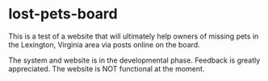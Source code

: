# lost-pets-board

This is a test of a website that will ultimately help owners of missing pets in the Lexington, Virginia area via posts online on the board.

The system and website is in the developmental phase. Feedback is greatly appreciated. The website is NOT functional at the moment.

